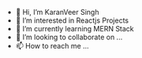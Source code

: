 - 👋 Hi, I’m KaranVeer Singh
- 👀 I’m interested in Reactjs Projects
- 🌱 I’m currently learning MERN Stack
- 💞️ I’m looking to collaborate on ...
- 📫 How to reach me ...

<!---
Karanveer-01/Karanveer-01 is a ✨ special ✨ repository because its `README.md` (this file) appears on your GitHub profile.
You can click the Preview link to take a look at your changes.
--->

